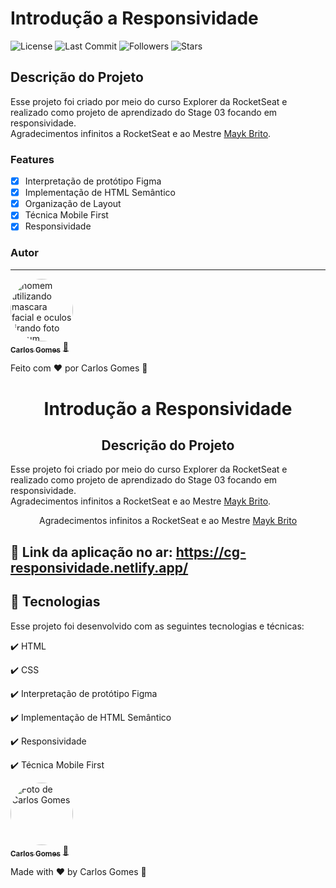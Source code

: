 # Introdução a Responsividade

![License](https://img.shields.io/npm/l/a?color=Green)
![Last Commit](https://img.shields.io/github/last-commit/Dev-shinsei/responsividade)
![Followers](https://img.shields.io/github/followers/Dev-shinsei?style=social)
![Stars](https://img.shields.io/github/stars/Dev-shinsei/responsividade?style=social)

## Descrição do Projeto

<p>Esse projeto foi criado por meio do curso Explorer da RocketSeat e realizado como projeto de aprendizado do Stage 03 focando em responsividade.<br/>
Agradecimentos infinitos a RocketSeat e ao Mestre <a href="https://github.com/maykbrito">Mayk Brito</a>.</p>

### Features

- [x] Interpretação de protótipo Figma
- [x] Implementação de HTML Semântico
- [x] Organização de Layout
- [x] Técnica Mobile First
- [x] Responsividade

### Autor

---

<a href="https://github.com/Dev-Shinsei">
 <img style="border-radius: 50%;" src="https://avatars.githubusercontent.com/u/61604214?v=4" width="100px;" alt="homem utilizando mascara facial e oculos tirando foto em um espelho de um elevador com seu celular a mostra"/>
 <br />
 <sub><b>Carlos Gomes</b></sub></a> <a href="https://github.com/Dev-Shinsei" title="Github">🚀</a>

Feito com ❤️ por Carlos Gomes 👋


<h1 align="center">
  Introdução a Responsividade
</h1>

<h2 align="center" >Descrição do Projeto</h2>
<p>Esse projeto foi criado por meio do curso Explorer da RocketSeat e realizado como projeto de aprendizado do Stage 03 focando em responsividade.<br/>
Agradecimentos infinitos a RocketSeat e ao Mestre <a href="https://github.com/maykbrito">Mayk Brito</a>.</p>

<div align="center">
   <p>
    Agradecimentos infinitos a RocketSeat e ao Mestre <a href="https://github.com/maykbrito">Mayk Brito</a>
  </p>
</div>
 
  
## 🔗 Link da aplicação no ar: https://cg-responsividade.netlify.app/
  
## :rocket: Tecnologias

Esse projeto foi desenvolvido com as seguintes tecnologias e técnicas:

✔️ HTML

✔️ CSS

✔️ Interpretação de protótipo Figma

✔️ Implementação de HTML Semântico

✔️ Responsividade

✔️ Técnica Mobile First


<a href="https://github.com/Dev-Shinsei">
 <img style="border-radius: 50%;" src="https://avatars.githubusercontent.com/u/61604214?v=4" width="100px;" alt="Foto de Carlos Gomes"/>
 <br />
 <sub><b>Carlos Gomes</b></sub></a> <a href="https://github.com/Dev-Shinsei" title="Github">🚀</a>

Made with ❤️ by Carlos Gomes 👋
